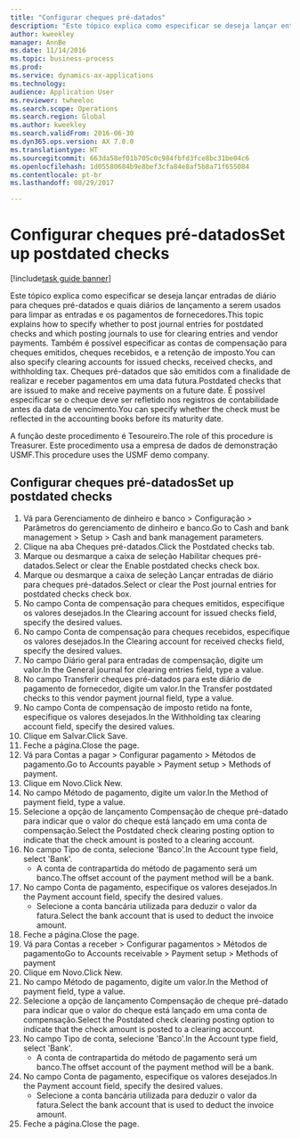 ```yaml
--- 
title: "Configurar cheques pré-datados"
description: "Este tópico explica como especificar se deseja lançar entradas de diário para cheques pré-datados e quais diários de lançamento a serem usados para limpar as entradas e os pagamentos de fornecedores."
author: kweekley
manager: AnnBe
ms.date: 11/14/2016
ms.topic: business-process
ms.prod: 
ms.service: dynamics-ax-applications
ms.technology: 
audience: Application User
ms.reviewer: twheeloc
ms.search.scope: Operations
ms.search.region: Global
ms.author: kweekley
ms.search.validFrom: 2016-06-30
ms.dyn365.ops.version: AX 7.0.0
ms.translationtype: HT
ms.sourcegitcommit: 663da58ef01b705c0c984fbfd3fce8bc31be04c6
ms.openlocfilehash: 1d05580684b9e8bef3cfa84e8af5b8a71f655084
ms.contentlocale: pt-br
ms.lasthandoff: 08/29/2017

---
```

# <a name="set-up-postdated-checks"></a><span data-ttu-id="54806-103">Configurar cheques pré-datados</span><span class="sxs-lookup"><span data-stu-id="54806-103">Set up postdated checks</span></span>

[!include[task guide banner](../../includes/task-guide-banner.md)]

<span data-ttu-id="54806-104">Este tópico explica como especificar se deseja lançar entradas de diário para cheques pré-datados e quais diários de lançamento a serem usados para limpar as entradas e os pagamentos de fornecedores.</span><span class="sxs-lookup"><span data-stu-id="54806-104">This topic explains how to specify whether to post journal entries for postdated checks and which posting journals to use for clearing entries and vendor payments.</span></span> <span data-ttu-id="54806-105">Também é possível especificar as contas de compensação para cheques emitidos, cheques recebidos, e a retenção de imposto.</span><span class="sxs-lookup"><span data-stu-id="54806-105">You can also specify clearing accounts for issued checks, received checks, and withholding tax.</span></span> <span data-ttu-id="54806-106">Cheques pré-datados que são emitidos com a finalidade de realizar e receber pagamentos em uma data futura.</span><span class="sxs-lookup"><span data-stu-id="54806-106">Postdated checks that are issued to make and receive payments on a future date.</span></span> <span data-ttu-id="54806-107">É possível especificar se o cheque deve ser refletido nos registros de contabilidade antes da data de vencimento.</span><span class="sxs-lookup"><span data-stu-id="54806-107">You can specify whether the check must be reflected in the accounting books before its maturity date.</span></span>



<span data-ttu-id="54806-108">A função deste procedimento é Tesoureiro.</span><span class="sxs-lookup"><span data-stu-id="54806-108">The role of this procedure is Treasurer.</span></span> <span data-ttu-id="54806-109">Este procedimento usa a empresa de dados de demonstração USMF.</span><span class="sxs-lookup"><span data-stu-id="54806-109">This procedure uses the USMF demo company.</span></span>


## <a name="set-up-postdated-checks"></a><span data-ttu-id="54806-110">Configurar cheques pré-datados</span><span class="sxs-lookup"><span data-stu-id="54806-110">Set up postdated checks</span></span>
1. <span data-ttu-id="54806-111">Vá para Gerenciamento de dinheiro e banco > Configuração > Parâmetros do gerenciamento de dinheiro e banco.</span><span class="sxs-lookup"><span data-stu-id="54806-111">Go to Cash and bank management > Setup > Cash and bank management parameters.</span></span>
2. <span data-ttu-id="54806-112">Clique na aba Cheques pré-datados.</span><span class="sxs-lookup"><span data-stu-id="54806-112">Click the Postdated checks tab.</span></span>
3. <span data-ttu-id="54806-113">Marque ou desmarque a caixa de seleção Habilitar cheques pré-datados.</span><span class="sxs-lookup"><span data-stu-id="54806-113">Select or clear the Enable postdated checks check box.</span></span>
4. <span data-ttu-id="54806-114">Marque ou desmarque a caixa de seleção Lançar entradas de diário para cheques pré-datados.</span><span class="sxs-lookup"><span data-stu-id="54806-114">Select or clear the Post journal entries for postdated checks check box.</span></span>
5. <span data-ttu-id="54806-115">No campo Conta de compensação para cheques emitidos, especifique os valores desejados.</span><span class="sxs-lookup"><span data-stu-id="54806-115">In the Clearing account for issued checks field, specify the desired values.</span></span>
6. <span data-ttu-id="54806-116">No campo Conta de compensação para cheques recebidos, especifique os valores desejados.</span><span class="sxs-lookup"><span data-stu-id="54806-116">In the Clearing account for received checks field, specify the desired values.</span></span>
7. <span data-ttu-id="54806-117">No campo Diário geral para entradas de compensação, digite um valor.</span><span class="sxs-lookup"><span data-stu-id="54806-117">In the General journal for clearing entries field, type a value.</span></span>
8. <span data-ttu-id="54806-118">No campo Transferir cheques pré-datados para este diário de pagamento de fornecedor, digite um valor.</span><span class="sxs-lookup"><span data-stu-id="54806-118">In the Transfer postdated checks to this vendor payment journal field, type a value.</span></span>
9. <span data-ttu-id="54806-119">No campo Conta de compensação de imposto retido na fonte, especifique os valores desejados.</span><span class="sxs-lookup"><span data-stu-id="54806-119">In the Withholding tax clearing account field, specify the desired values.</span></span>
10. <span data-ttu-id="54806-120">Clique em Salvar.</span><span class="sxs-lookup"><span data-stu-id="54806-120">Click Save.</span></span>
11. <span data-ttu-id="54806-121">Feche a página.</span><span class="sxs-lookup"><span data-stu-id="54806-121">Close the page.</span></span>
12. <span data-ttu-id="54806-122">Vá para Contas a pagar > Configurar pagamento > Métodos de pagamento.</span><span class="sxs-lookup"><span data-stu-id="54806-122">Go to Accounts payable > Payment setup > Methods of payment.</span></span>
13. <span data-ttu-id="54806-123">Clique em Novo.</span><span class="sxs-lookup"><span data-stu-id="54806-123">Click New.</span></span>
14. <span data-ttu-id="54806-124">No campo Método de pagamento, digite um valor.</span><span class="sxs-lookup"><span data-stu-id="54806-124">In the Method of payment field, type a value.</span></span>
15. <span data-ttu-id="54806-125">Selecione a opção de lançamento Compensação de cheque pré-datado para indicar que o valor do cheque está lançado em uma conta de compensação.</span><span class="sxs-lookup"><span data-stu-id="54806-125">Select the Postdated check clearing posting option to indicate that the check amount is posted to a clearing account.</span></span>
16. <span data-ttu-id="54806-126">No campo Tipo de conta, selecione 'Banco'.</span><span class="sxs-lookup"><span data-stu-id="54806-126">In the Account type field, select 'Bank'.</span></span>
    * <span data-ttu-id="54806-127">A conta de contrapartida do método de pagamento será um banco.</span><span class="sxs-lookup"><span data-stu-id="54806-127">The offset account of the payment method will be a bank.</span></span>  
17. <span data-ttu-id="54806-128">No campo Conta de pagamento, especifique os valores desejados.</span><span class="sxs-lookup"><span data-stu-id="54806-128">In the Payment account field, specify the desired values.</span></span>
    * <span data-ttu-id="54806-129">Selecione a conta bancária utilizada para deduzir o valor da fatura.</span><span class="sxs-lookup"><span data-stu-id="54806-129">Select the bank account that is used to deduct the invoice amount.</span></span>  
18. <span data-ttu-id="54806-130">Feche a página.</span><span class="sxs-lookup"><span data-stu-id="54806-130">Close the page.</span></span>
19. <span data-ttu-id="54806-131">Vá para Contas a receber > Configurar pagamentos > Métodos de pagamento</span><span class="sxs-lookup"><span data-stu-id="54806-131">Go to Accounts receivable > Payment setup > Methods of payment</span></span>
20. <span data-ttu-id="54806-132">Clique em Novo.</span><span class="sxs-lookup"><span data-stu-id="54806-132">Click New.</span></span>
21. <span data-ttu-id="54806-133">No campo Método de pagamento, digite um valor.</span><span class="sxs-lookup"><span data-stu-id="54806-133">In the Method of payment field, type a value.</span></span>
22. <span data-ttu-id="54806-134">Selecione a opção de lançamento Compensação de cheque pré-datado para indicar que o valor do cheque está lançado em uma conta de compensação.</span><span class="sxs-lookup"><span data-stu-id="54806-134">Select the Postdated check clearing posting option to indicate that the check amount is posted to a clearing account.</span></span>
23. <span data-ttu-id="54806-135">No campo Tipo de conta, selecione 'Banco'.</span><span class="sxs-lookup"><span data-stu-id="54806-135">In the Account type field, select 'Bank'.</span></span>
    * <span data-ttu-id="54806-136">A conta de contrapartida do método de pagamento será um banco.</span><span class="sxs-lookup"><span data-stu-id="54806-136">The offset account of the payment method will be a bank.</span></span>  
24. <span data-ttu-id="54806-137">No campo Conta de pagamento, especifique os valores desejados.</span><span class="sxs-lookup"><span data-stu-id="54806-137">In the Payment account field, specify the desired values.</span></span>
    * <span data-ttu-id="54806-138">Selecione a conta bancária utilizada para deduzir o valor da fatura.</span><span class="sxs-lookup"><span data-stu-id="54806-138">Select the bank account that is used to deduct the invoice amount.</span></span>  
25. <span data-ttu-id="54806-139">Feche a página.</span><span class="sxs-lookup"><span data-stu-id="54806-139">Close the page.</span></span>


